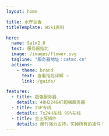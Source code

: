 ```yaml
---
layout: home

title: 水岸兰香
titleTemplate: Wiki百科

hero:
  name: Salx2.0
  text: 服务器指北
  image: /images/flower.svg
  tagline: "服务器地址：catmc.cn"
  actions:
    - theme: brand
      text: 查看指北详解 →  
      link: /guide/

features:
  - title: 超强服务器
    details: 48H224G4T超强服务器
  - title: ISP专线
    details: 7x24H在线 99%在线
  - title: 全正版插件
    details: 腐竹强力支持，买掉所有的插件！
---
```

<style module>
  :root {
    --vp-home-hero-name-color: #ee90b2;
  }
</style>
